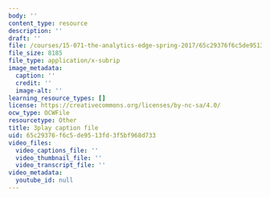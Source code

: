 ```yaml
---
body: ''
content_type: resource
description: ''
draft: ''
file: /courses/15-071-the-analytics-edge-spring-2017/65c29376f6c5de9513fd3f5bf968d733_mwL__eKs3fI.srt
file_size: 8185
file_type: application/x-subrip
image_metadata:
  caption: ''
  credit: ''
  image-alt: ''
learning_resource_types: []
license: https://creativecommons.org/licenses/by-nc-sa/4.0/
ocw_type: OCWFile
resourcetype: Other
title: 3play caption file
uid: 65c29376-f6c5-de95-13fd-3f5bf968d733
video_files:
  video_captions_file: ''
  video_thumbnail_file: ''
  video_transcript_file: ''
video_metadata:
  youtube_id: null
---
```

